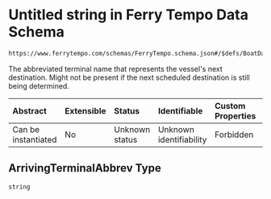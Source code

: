 # Untitled string in Ferry Tempo Data Schema

```txt
https://www.ferrytempo.com/schemas/FerryTempo.schema.json#/$defs/BoatData/properties/ArrivingTerminalAbbrev
```

The abbreviated terminal name that represents the vessel's next destination. Might not be present if the next scheduled destination is still being determined.

| Abstract            | Extensible | Status         | Identifiable            | Custom Properties | Additional Properties | Access Restrictions | Defined In                                                                       |
| :------------------ | :--------- | :------------- | :---------------------- | :---------------- | :-------------------- | :------------------ | :------------------------------------------------------------------------------- |
| Can be instantiated | No         | Unknown status | Unknown identifiability | Forbidden         | Allowed               | none                | [FerryTempo.schema.json\*](../out/FerryTempo.schema.json "open original schema") |

## ArrivingTerminalAbbrev Type

`string`
